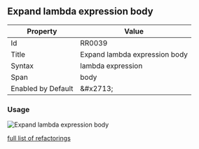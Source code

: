 ## Expand lambda expression body

| Property | Value |
| -------- | ----- |
| Id | RR0039 |
| Title | Expand lambda expression body |
| Syntax | lambda expression |
| Span | body |
| Enabled by Default | &\#x2713; |

### Usage

![Expand lambda expression body](../../images/refactorings/ExpandLambdaExpressionBody.png)

[full list of refactorings](Refactorings.md)
